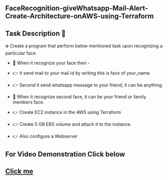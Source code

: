 ## FaceRecognition-giveWhatsapp-Mail-Alert-Create-Architecture-onAWS-using-Terraform


## Task Description 📄 <br>

❄️ Create a program that perform below mentioned task upon recognizing a particular face. <br>

- 📌 When it recognize your face then - 
- 👉 It send mail to your mail id by writing this is face of your_name. 
- 👉 Second it send whatsapp message to your friend, it can be anything. 

- 📌 When it recognize second  face, it can be your friend or family members face.
- 👉 Create EC2 instance in the AWS using Terraform
- 👉 Create 5 GB EBS volume and attach it to the instance.
- 👉 Also configure a Webserver

## For Video Demonstration Click below 
## [Click me](https://www.linkedin.com/posts/dileepkumarsr_teammates-summerabrinternship-task6-activity-6812710161707364352-WGgY)















